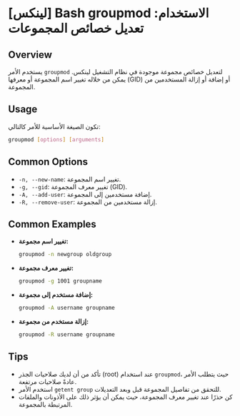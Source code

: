 # [لينكس] Bash groupmod الاستخدام: تعديل خصائص المجموعات

## Overview
يستخدم الأمر `groupmod` لتعديل خصائص مجموعة موجودة في نظام التشغيل لينكس. يمكن من خلاله تغيير اسم المجموعة أو معرفها (GID) أو إضافة أو إزالة المستخدمين من المجموعة.

## Usage
تكون الصيغة الأساسية للأمر كالتالي:

```bash
groupmod [options] [arguments]
```

## Common Options
- `-n, --new-name`: تغيير اسم المجموعة.
- `-g, --gid`: تغيير معرف المجموعة (GID).
- `-A, --add-user`: إضافة مستخدمين إلى المجموعة.
- `-R, --remove-user`: إزالة مستخدمين من المجموعة.

## Common Examples
- **تغيير اسم مجموعة:**
  ```bash
  groupmod -n newgroup oldgroup
  ```

- **تغيير معرف مجموعة:**
  ```bash
  groupmod -g 1001 groupname
  ```

- **إضافة مستخدم إلى مجموعة:**
  ```bash
  groupmod -A username groupname
  ```

- **إزالة مستخدم من مجموعة:**
  ```bash
  groupmod -R username groupname
  ```

## Tips
- تأكد من أن لديك صلاحيات الجذر (root) عند استخدام `groupmod`، حيث يتطلب الأمر عادةً صلاحيات مرتفعة.
- استخدم الأمر `getent group` للتحقق من تفاصيل المجموعة قبل وبعد التعديلات.
- كن حذرًا عند تغيير معرف المجموعة، حيث يمكن أن يؤثر ذلك على الأذونات والملفات المرتبطة بالمجموعة.